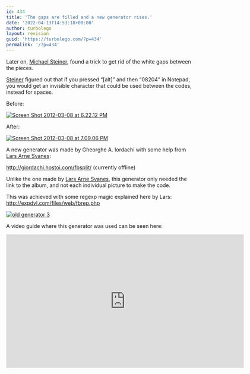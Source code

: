 ```yaml
---
id: 434
title: 'The gaps are filled and a new generator rises.'
date: '2022-04-13T14:53:18+00:00'
author: turbolego
layout: revision
guid: 'https://turbolego.com/?p=434'
permalink: '/?p=434'
---
```


Later on, [Michael Steiner](http://www.facebook.com/Stone19), found a trick to get rid of the white gaps between the pieces.

[Steiner](http://www.facebook.com/Stone19) figured out that if you pressed “\[alt\]” and then “08204” in Notepad, you would get an invisible character that could be used between the codes, instead for spaces.

Before:

[![](https://turbolego.com/wp-content/uploads/2012/03/Screen-Shot-2012-03-08-at-6.22.12-PM1.png "Screen Shot 2012-03-08 at 6.22.12 PM")](https://turbolego.com/wp-content/uploads/2012/03/Screen-Shot-2012-03-08-at-6.22.12-PM1.png)

After:

[![](https://turbolego.com/wp-content/uploads/2012/03/Screen-Shot-2012-03-08-at-7.09.06-PM.png "Screen Shot 2012-03-08 at 7.09.06 PM")](https://turbolego.com/wp-content/uploads/2012/03/Screen-Shot-2012-03-08-at-7.09.06-PM.png)

A new generator was made by Gheorghe A. Iordachi with some help from [Lars Arne Svanes](http://www.facebook.com/Lanjelin.Svanes):

<http://giordachi.hostoi.com/fbsplit/> (currently offline)

Unlike the one made by [Lars Arne Svanes](http://www.facebook.com/Lanjelin.Svanes), this generator only needed the link to the album, and not each individual picture to make the code.

This was achieved with some regexp magic explained here by Lars: <http://expdvl.com/files/web/fbrep.php>

[![](https://turbolego.com/wp-content/uploads/2012/03/old-generator-3-261x300.png "old generator 3")](https://turbolego.com/wp-content/uploads/2012/03/old-generator-3.png)

A video guide where this generator was used can be seen here:

<iframe allow="accelerometer; autoplay; clipboard-write; encrypted-media; gyroscope; picture-in-picture; web-share" allowfullscreen="" frameborder="0" height="360" loading="lazy" referrerpolicy="strict-origin-when-cross-origin" src="https://www.youtube.com/embed/wF8_zv7vuoI?start=3&feature=oembed" title="How to make a large facebook smiley jigsaw puzzle FASTEST!" width="640"></iframe>